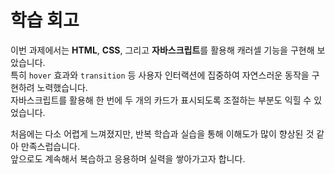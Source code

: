 # 학습 회고

이번 과제에서는 **HTML**, **CSS**, 그리고 **자바스크립트**를 활용해 캐러셀 기능을 구현해 보았습니다.  
특히 `hover` 효과와 `transition` 등 사용자 인터랙션에 집중하여 자연스러운 동작을 구현하려 노력했습니다.  
자바스크립트를 활용해 한 번에 두 개의 카드가 표시되도록 조절하는 부분도 익힐 수 있었습니다.

처음에는 다소 어렵게 느껴졌지만, 반복 학습과 실습을 통해 이해도가 많이 향상된 것 같아 만족스럽습니다.  
앞으로도 계속해서 복습하고 응용하며 실력을 쌓아가고자 합니다.
